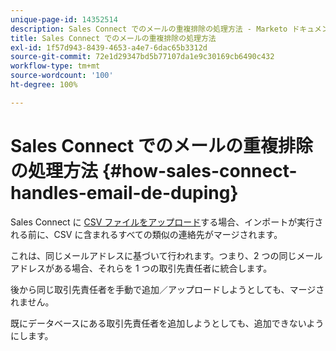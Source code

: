 ```yaml
---
unique-page-id: 14352514
description: Sales Connect でのメールの重複排除の処理方法 - Marketo ドキュメント - 製品ドキュメント
title: Sales Connect でのメールの重複排除の処理方法
exl-id: 1f57d943-8439-4653-a4e7-6dac65b3312d
source-git-commit: 72e1d29347bd5b77107da1e9c30169cb6490c432
workflow-type: tm+mt
source-wordcount: '100'
ht-degree: 100%

---
```


# Sales Connect でのメールの重複排除の処理方法 {#how-sales-connect-handles-email-de-duping}

Sales Connect に [CSV ファイルをアップロード](/help/marketo/product-docs/marketo-sales-connect/people/managing-contacts/import-contacts-via-csv.md)する場合、インポートが実行される前に、CSV に含まれるすべての類似の連絡先がマージされます。

これは、同じメールアドレスに基づいて行われます。つまり、2 つの同じメールアドレスがある場合、それらを 1 つの取引先責任者に統合します。

後から同じ取引先責任者を手動で追加／アップロードしようとしても、マージされません。

既にデータベースにある取引先責任者を追加しようとしても、追加できないようにします。

